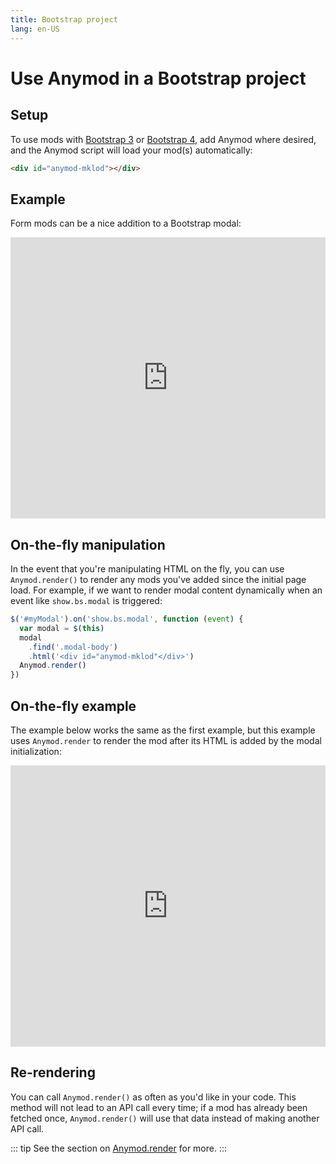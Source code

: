 ```yaml
---
title: Bootstrap project
lang: en-US
---
```


# Use Anymod in a Bootstrap project


## Setup

To use mods with [Bootstrap 3](http://getbootstrap.com/) or [Bootstrap 4](https://v4-alpha.getbootstrap.com/), add Anymod where desired, and the Anymod script will load your mod(s) automatically:

```html
<div id="anymod-mklod"></div>
```

## Example

Form mods can be a nice addition to a Bootstrap modal:

<iframe width="100%" height="450" src="https://jsfiddle.net/component/Lhqv1s7f/embedded/html,result" allowfullscreen="allowfullscreen" frameborder="0"></iframe>

## On-the-fly manipulation

In the event that you're manipulating HTML on the fly, you can use `Anymod.render()` to render any mods you've added since the initial page load. For example, if we want to render modal content dynamically when an event like `show.bs.modal` is triggered:

```js
$('#myModal').on('show.bs.modal', function (event) {
  var modal = $(this)
  modal
    .find('.modal-body')
    .html('<div id="anymod-mklod"</div>')
  Anymod.render()
})
```

## On-the-fly example

The example below works the same as the first example, but this example uses `Anymod.render` to render the mod after its HTML is added by the modal initialization:

<iframe width="100%" height="450" src="https://jsfiddle.net/component/8rw5jymk/embedded/html,js,result" allowfullscreen="allowfullscreen" frameborder="0"></iframe>

## Re-rendering

You can call `Anymod.render()` as often as you'd like in your code. This method will not lead to an API call every time; if a mod has already been fetched once, `Anymod.render()` will use that data instead of making another API call.

::: tip
See the section on [Anymod.render](/guide/global-methods.html#anymod-render) for more.
:::